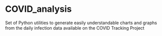 # COVID_analysis
Set of Python utilities to generate easily understandable charts and graphs from the daily infection data available on the COVID Tracking Project
